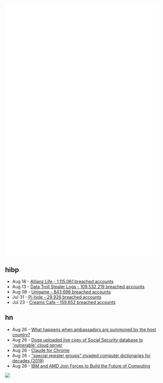 ![Metrics](https://raw.githubusercontent.com/phixion/phixion/master/metrics.svg)

## hibp

<!--
for https://github.com/phixion/phixion/blob/main/.github/workflows/feeds.yml
-->
<!--START_SECTION:haveibeenpwnd-->
- Aug 18 - [Allianz Life - 1,115,061 breached accounts](https://haveibeenpwned.com/Breach/AllianzLife)
- Aug 13 - [Data Troll Stealer Logs - 109,532,219 breached accounts](https://haveibeenpwned.com/Breach/DataTrollStealerLogs)
- Aug 08 - [Unigame - 843,696 breached accounts](https://haveibeenpwned.com/Breach/Unigame)
- Jul 31 - [Pi-hole - 29,926 breached accounts](https://haveibeenpwned.com/Breach/ThePi-Hole)
- Jul 23 - [Creams Cafe - 159,652 breached accounts](https://haveibeenpwned.com/Breach/CreamsCafe)
<!--END_SECTION:haveibeenpwnd-->

## hn

<!--
for https://github.com/phixion/phixion/blob/main/.github/workflows/feeds.yml
-->
<!--START_SECTION:hn-->
- Aug 26 - [What happens when ambassadors are summoned by the host country?](https://politics.stackexchange.com/questions/93401/what-happens-when-ambassadors-are-summoned-by-the-foreign-ministry-of-their-host)
- Aug 26 - [Doge uploaded live copy of Social Security database to 'vulnerable' cloud server](https://techcrunch.com/2025/08/26/doge-uploaded-live-copy-of-social-security-database-to-vulnerable-cloud-server-says-whistleblower/)
- Aug 26 - [Claude for Chrome](https://claude.ai/chrome)
- Aug 26 - ["special register groups" invaded computer dictionaries for decades (2019)](https://www.righto.com/2019/10/how-special-register-groups-invaded.html)
- Aug 26 - [IBM and AMD Join Forces to Build the Future of Computing](https://newsroom.ibm.com/2025-08-26-ibm-and-amd-join-forces-to-build-the-future-of-computing)
<!--END_SECTION:hn-->

<!--
for https://yhype.me
-->
![](https://hit.yhype.me/github/profile?user_id=13013670)
